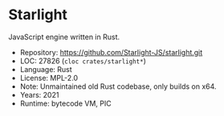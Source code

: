 # Starlight

JavaScript engine written in Rust.

* Repository: https://github.com/Starlight-JS/starlight.git
* LOC:        27826 (`cloc crates/starlight*`)
* Language:   Rust
* License:    MPL-2.0
* Note:       Unmaintained old Rust codebase, only builds on x64.
* Years:      2021
* Runtime:    bytecode VM, PIC
